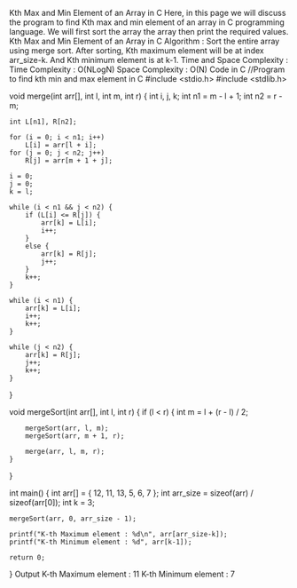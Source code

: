 Kth Max and Min Element of an Array in C
Here, in this page we will discuss the program to find Kth max and min element of an array in C programming language. We will first sort the array the array then print the required values.
Kth Max and Min Element of an Array in C
Algorithm :
Sort the entire array using merge sort.
After sorting, Kth maximum element will be at index arr_size-k.
And Kth minimum element is at k-1.
Time and Space Complexity :
Time Complexity : O(NLogN)
Space Complexity : O(N)
Code in C
//Program to find kth min and max element in C
#include <stdio.h>
#include <stdlib.h>
  
void merge(int arr[], int l, int m, int r)
{
    int i, j, k;
    int n1 = m - l + 1;
    int n2 = r - m;
  
    int L[n1], R[n2];
  
    for (i = 0; i < n1; i++)
        L[i] = arr[l + i];
    for (j = 0; j < n2; j++)
        R[j] = arr[m + 1 + j];
  
    i = 0; 
    j = 0; 
    k = l; 
    
    while (i < n1 && j < n2) {
        if (L[i] <= R[j]) {
            arr[k] = L[i];
            i++;
        }
        else {
            arr[k] = R[j];
            j++;
        }
        k++;
    }
  
    while (i < n1) {
        arr[k] = L[i];
        i++;
        k++;
    }
  
    while (j < n2) {
        arr[k] = R[j];
        j++;
        k++;
    }
}
  
void mergeSort(int arr[], int l, int r)
{
    if (l < r) {
        int m = l + (r - l) / 2;
  
        mergeSort(arr, l, m);
        mergeSort(arr, m + 1, r);
  
        merge(arr, l, m, r);
    }
}
 

int main()
{
    int arr[] = { 12, 11, 13, 5, 6, 7 };
    int arr_size = sizeof(arr) / sizeof(arr[0]);
    int k = 3;
    
    mergeSort(arr, 0, arr_size - 1);
  
    printf("K-th Maximum element : %d\n", arr[arr_size-k]);
    printf("K-th Minimum element : %d", arr[k-1]);
    
    return 0;
}
Output
K-th Maximum element : 11
K-th Minimum element : 7
